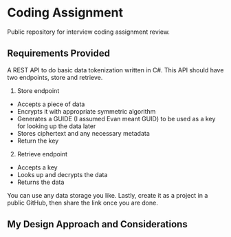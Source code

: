 # Coding Assignment
Public repository for interview coding assignment review.

## Requirements Provided
A REST API to do basic data tokenization written in C#.  This API should have two endpoints, store and retrieve.
1. Store endpoint
* Accepts a piece of data
* Encrypts it with appropriate symmetric algorithm
* Generates a GUIDE (I assumed Evan meant GUID) to be used as a key for looking up the data later
* Stores ciphertext and any necessary metadata
* Return the key
2. Retrieve endpoint
* Accepts a key
* Looks up and decrypts the data
* Returns the data

You can use any data storage you like.  Lastly, create it as a project in a public GitHub, then share the link once you are done.

## My Design Approach and Considerations
